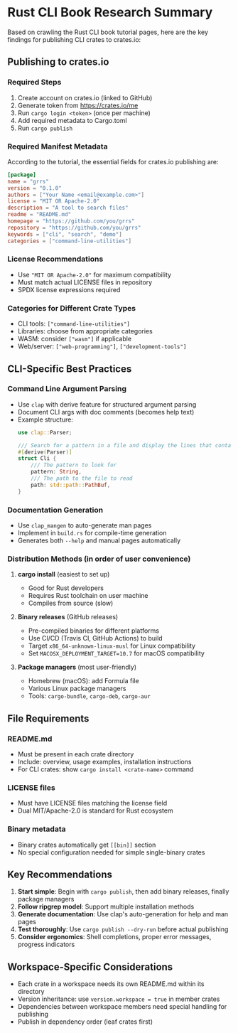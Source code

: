 # Rust CLI Book Research Summary

Based on crawling the Rust CLI book tutorial pages, here are the key findings for publishing CLI crates to crates.io:

## Publishing to crates.io

### Required Steps
1. Create account on crates.io (linked to GitHub)
2. Generate token from https://crates.io/me
3. Run `cargo login <token>` (once per machine)
4. Add required metadata to Cargo.toml
5. Run `cargo publish`

### Required Manifest Metadata

According to the tutorial, the essential fields for crates.io publishing are:

```toml
[package]
name = "grrs"
version = "0.1.0" 
authors = ["Your Name <email@example.com>"]
license = "MIT OR Apache-2.0"
description = "A tool to search files"
readme = "README.md"
homepage = "https://github.com/you/grrs"
repository = "https://github.com/you/grrs"
keywords = ["cli", "search", "demo"]
categories = ["command-line-utilities"]
```

### License Recommendations
- Use `"MIT OR Apache-2.0"` for maximum compatibility
- Must match actual LICENSE files in repository
- SPDX license expressions required

### Categories for Different Crate Types
- CLI tools: `["command-line-utilities"]`
- Libraries: choose from appropriate categories
- WASM: consider `["wasm"]` if applicable
- Web/server: `["web-programming"]`, `["development-tools"]`

## CLI-Specific Best Practices

### Command Line Argument Parsing
- Use `clap` with derive feature for structured argument parsing
- Document CLI args with doc comments (becomes help text)
- Example structure:
  ```rust
  use clap::Parser;
  
  /// Search for a pattern in a file and display the lines that contain it.
  #[derive(Parser)]
  struct Cli {
      /// The pattern to look for
      pattern: String,
      /// The path to the file to read
      path: std::path::PathBuf,
  }
  ```

### Documentation Generation
- Use `clap_mangen` to auto-generate man pages
- Implement in `build.rs` for compile-time generation
- Generates both `--help` and manual pages automatically

### Distribution Methods (in order of user convenience)

1. **cargo install** (easiest to set up)
   - Good for Rust developers
   - Requires Rust toolchain on user machine
   - Compiles from source (slow)

2. **Binary releases** (GitHub releases)
   - Pre-compiled binaries for different platforms
   - Use CI/CD (Travis CI, GitHub Actions) to build
   - Target `x86_64-unknown-linux-musl` for Linux compatibility
   - Set `MACOSX_DEPLOYMENT_TARGET=10.7` for macOS compatibility

3. **Package managers** (most user-friendly)
   - Homebrew (macOS): add Formula file
   - Various Linux package managers
   - Tools: `cargo-bundle`, `cargo-deb`, `cargo-aur`

## File Requirements

### README.md
- Must be present in each crate directory
- Include: overview, usage examples, installation instructions
- For CLI crates: show `cargo install <crate-name>` command

### LICENSE files
- Must have LICENSE files matching the license field
- Dual MIT/Apache-2.0 is standard for Rust ecosystem

### Binary metadata
- Binary crates automatically get `[[bin]]` section
- No special configuration needed for simple single-binary crates

## Key Recommendations

1. **Start simple**: Begin with `cargo publish`, then add binary releases, finally package managers
2. **Follow ripgrep model**: Support multiple installation methods
3. **Generate documentation**: Use clap's auto-generation for help and man pages
4. **Test thoroughly**: Use `cargo publish --dry-run` before actual publishing
5. **Consider ergonomics**: Shell completions, proper error messages, progress indicators

## Workspace-Specific Considerations

- Each crate in a workspace needs its own README.md within its directory
- Version inheritance: use `version.workspace = true` in member crates
- Dependencies between workspace members need special handling for publishing
- Publish in dependency order (leaf crates first)